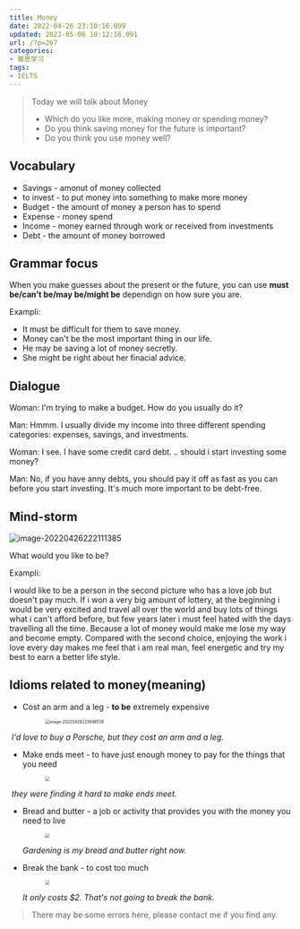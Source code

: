 ```yaml
---
title: Money
date: 2022-04-26 23:10:16.099
updated: 2022-05-06 10:12:16.091
url: /?p=267
categories: 
- 雅思学习
tags: 
- IELTS
---
```


> Today we will talk about Money
>
> + Which do you like more, making money or spending money?
> + Do you think saving money for the future is important?
> + Do you think you use money well?



## Vocabulary 

+ Savings - amonut of money collected
+ to invest - to put money into something to make more money
+ Budget - the amount of money a person has to spend 
+ Expense - money spend
+ Income - money earned through work or received from investments
+ Debt - the amount of money borrowed

## Grammar focus

When you make guesses about the present or the future, you can use **must be/can't be/may be/might be** dependign on how sure you are.

Exampli:

+ It must be difficult for them to save money.
+ Money can't be the most important thing in our life.
+ He may be saving a lot of money secretly.
+ She might be right about her finacial advice.

## Dialogue 

Woman: I'm trying to make a budget. How do you usually do it?

Man: Hmmm. I usually divide my income into three different spending categories: expenses, savings, and investments.

Woman: I see. I have some credit card debt. .. should i start investing some money?

Man: No, if you have anny debts, you should pay it off as fast as you can before you start investing. It's much more important to be debt-free.

## Mind-storm 

![image-20220426222111385](http://cdn-images.reidosann.top/image-20220426222111385.png)

What would you like to be?

Exampli:

I would like to be a person in the second picture who has a love job but doesn't pay much. If i won a very big amount of lottery, at the beginning i would be very excited and travel all over the world and buy lots of things what i can't afford before, but few years later i must feel hated with the days travelling all the time. Because a lot of money would make me lose my way and become empty. Compared with the second choice, enjoying the work i love every day makes me feel that i am real man, feel energetic and try my best to earn a better life style.

## Idioms related to money(meaning)

+ Cost an arm and a leg - **to be** extremely expensive

  <figure><img src="http://cdn-images.reidosann.top/image-20220426223846539.png" alt="image-20220426223846539" style="zoom:50%;"></figure>

​	*I'd love to buy a Porsche, but they cost an arm and a leg.*

+ Make ends meet - to have just enough money to pay for the things that you need

  <figure><img src="http://cdn-images.reidosann.top/image-20220426225145673.png" style="zoom:50%"></figure>

​	*they were finding it hard to make ends meet.*

+ Bread and butter - a job or activity that provides you with the money you need to live

  <figure><img src="http://cdn-images.reidosann.top/image-20220426225831728.png" style="zoom:50%"></figure>

  *Gardening is my bread and butter right now.*

+ Break the bank - to cost too much

  <figure><img src="http://cdn-images.reidosann.top/image-20220426230109006.png"  style="zoom:50%"></figure>

  *It only costs $2. That's not going to break the bank.*





> There may be some errors here, please contact me if you find any.

